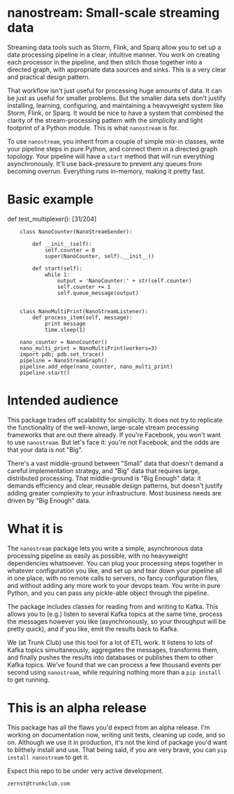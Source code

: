 # nanostream: Small-scale streaming data

Streaming data tools such as Storm, Flink, and Sparq allow you to set up a data
processing pipeline in a clear, intuitive manner. You work on creating each
processor in the pipeline, and then stitch those together into a directed
graph, with appropriate data sources and sinks. This is a very clear and practical
design pattern.

That workflow isn't just useful for processing huge amounts of data. It can be
just as useful for smaller problems. But the smaller data sets
don't justify installing, learning, configuring, and maintaining a heavyweight
system like Storm, Flink, or Sparq. It would be nice to have a system that
combined the clarity of the stream-processing pattern with the simplicity and
light footprint of a Python module. This is what `nanostream` is for.

To use `nanostream`, you inherit from a couple of simple mix-in classes, write
your pipeline steps in pure Python, and connect them in a directed graph
topology. Your pipeline will have a `start` method that will run everything
asynchronously. It'll use back-pressure to prevent any queues from becoming
overrun. Everything runs in-memory, making it pretty fast.

# Basic example

def test_multiplexer():                                                                                                                                                                                                         [31/204]
```
    class NanoCounter(NanoStreamSender):
   
        def __init__(self):
            self.counter = 0
            super(NanoCounter, self).__init__()
        
        def start(self):
            while 1:
                output = 'NanoCounter:' + str(self.counter)
                self.counter += 1
                self.queue_message(output)

    
    class NanoMultiPrint(NanoStreamListener):
        def process_item(self, message):
            print message
            time.sleep(1)

    nano_counter = NanoCounter()
    nano_multi_print = NanoMultiPrint(workers=3)
    import pdb; pdb.set_trace()
    pipeline = NanoStreamGraph()
    pipeline.add_edge(nano_counter, nano_multi_print)
    pipeline.start()
```

# Intended audience

This package trades off scalability for simplicity. It does not try to
replicate the functionality of the well-known, large-scale stream processing
frameworks that are out there already.  If you're Facebook, you won't want to
use `nanostream`. But let's face it: you're not Facebook, and the odds are that
your data is not "Big".

There's a vast middle-ground between "Small" data that doesn't demand a careful
implementation strategy, and "Big" data that requires large, distributed
processing. That middle-ground is "Big Enough" data: it demands efficiency and
clear, reusable design patterns, but doesn't justify adding greater complexity
to your infrastructure. Most business needs are driven by "Big Enough" data.

# What it is

The `nanostream` package lets you write a simple, asynchronous data processing
pipeline as easily as possible, with no heavyweight dependencies whatsoever.
You can plug your processing steps together in whatever configuration you like,
and set up and tear down your pipeline all in one place, with no remote calls
to servers, no fancy configuration files, and without adding any more work to
your devops team. You write in pure Python, and you can pass any pickle-able
object through the pipeline.

The package includes classes for reading from and writing to Kafka. This allows
you to (e.g.) listen to several Kafka topics at the same time, process the
messages however you like (asynchronously, so your throughput will be pretty
quick), and if you like, emit the results back to Kafka.

We (at Trunk Club) use this tool for a lot of ETL work. It listens to lots of
Kafka topics simultaneously, aggregates the messages, transforms them, and
finally pushes the results into databases or publishes them to other Kafka
topics. We've found that we can process a few thousand events per second using
`nanostream`, while requiring nothing more than a `pip install` to get running.

# This is an alpha release

This package has all the flaws you'd expect from an alpha release. I'm working
on documentation now, writing unit tests, cleaning up code, and so on. Although
we use it in production, it's not the kind of package you'd want to blithely
install and use. That being said, if you are very brave, you can `pip install
nanostream` to get it.

Expect this repo to be under very active development.

`zernst@trunkclub.com`

